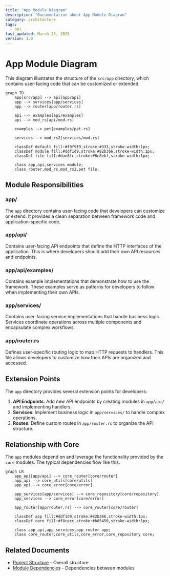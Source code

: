```yaml
---
title: "App Module Diagram"
description: "Documentation about App Module Diagram"
category: architecture
tags:
  - api
last_updated: March 23, 2025
version: 1.0
---
```

# App Module Diagram

This diagram illustrates the structure of the `src/app` directory, which contains user-facing code that can be customized or extended.

```mermaid
graph TD
    app[src/app] --> api[app/api]
    app --> services[app/services]
    app --> router[app/router.rs]
    
    api --> examples[api/examples]
    api --> mod_rs[api/mod.rs]
    
    examples --> pet[examples/pet.rs]
    
    services --> mod_rs2[services/mod.rs]
    
    classDef default fill:#f9f9f9,stroke:#333,stroke-width:1px;
    classDef module fill:#ddf1d9,stroke:#82b366,stroke-width:1px;
    classDef file fill:#dae8fc,stroke:#6c8ebf,stroke-width:1px;
    
    class app,api,services module;
    class router,mod_rs,mod_rs2,pet file;
```

## Module Responsibilities

### app/
The `app` directory contains user-facing code that developers can customize or extend. It provides a clean separation between framework code and application-specific code.

### app/api/
Contains user-facing API endpoints that define the HTTP interfaces of the application. This is where developers should add their own API resources and endpoints.

### app/api/examples/
Contains example implementations that demonstrate how to use the framework. These examples serve as patterns for developers to follow when implementing their own APIs.

### app/services/
Contains user-facing service implementations that handle business logic. Services coordinate operations across multiple components and encapsulate complex workflows.

### app/router.rs
Defines user-specific routing logic to map HTTP requests to handlers. This file allows developers to customize how their APIs are organized and accessed.

## Extension Points

The `app` directory provides several extension points for developers:

1. **API Endpoints**: Add new API endpoints by creating modules in `app/api/` and implementing handlers.
2. **Services**: Implement business logic in `app/services/` to handle complex operations.
3. **Routes**: Define custom routes in `app/router.rs` to organize the API structure.

## Relationship with Core

The `app` modules depend on and leverage the functionality provided by the `core` modules. The typical dependencies flow like this:

```mermaid
graph LR
    app_api[app/api] --> core_router[core/router]
    app_api --> core_utils[core/utils]
    app_api --> core_error[core/error]
    
    app_services[app/services] --> core_repository[core/repository]
    app_services --> core_error[core/error]
    
    app_router[app/router.rs] --> core_router[core/router]
    
    classDef app fill:#ddf1d9,stroke:#82b366,stroke-width:1px;
    classDef core fill:#f8cecc,stroke:#b85450,stroke-width:1px;
    
    class app_api,app_services,app_router app;
    class core_router,core_utils,core_error,core_repository core;
``` 

## Related Documents
- [Project Structure](../project-structure.md) - Overall structure
- [Module Dependencies](../module-dependencies.md) - Dependencies between modules

